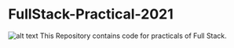 # FullStack-Practical-2021
![alt text](./pages/GLA_University_logo.png)
This Repository contains code for practicals of Full Stack. 
